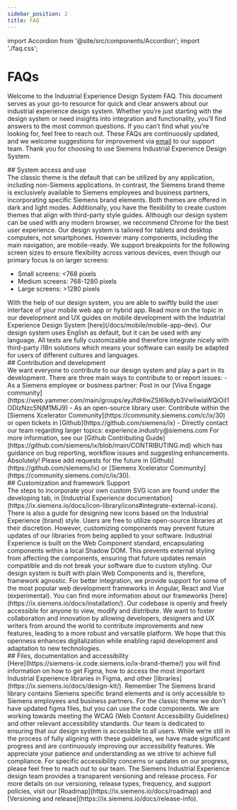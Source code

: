```yaml
---
sidebar_position: 2
title: FAQ
---
```


import Accordion from '@site/src/components/Accordion';
import './faq.css';

# FAQs

Welcome to the Industrial Experience Design System FAQ. This document serves as your go-to resource for quick and clear answers about our industrial experience design system. Whether you’re just starting with the design system or need insights into integration and functionality, you’ll find answers to the most common questions. If you can’t find what you’re looking for, feel free to reach out. These FAQs are continuously updated, and we welcome suggestions for improvement via [email](mailto:experience.industry@siemens.com) to our support team. Thank you for choosing to use Siemens Industrial Experience Design System.

<div className="h2-faq">
## System access and use
</div>

<Accordion title="What’s the difference between the classic theme and the Siemens brand theme?" id="brand-vs-os">
The classic theme is the default that can be utilized by any application, including non-Siemens applications. In contrast, the Siemens brand theme is exclusively available to Siemens employees and business partners, incorporating specific Siemens brand elements. Both themes are offered in dark and light modes. Additionally, you have the flexibility to create custom themes that align with third-party style guides. 
</Accordion>

<Accordion title="Which browsers are supported?" id="vendor-support">
Although our design system can be used with any modern browser, we recommend Chrome for the best user experience.
</Accordion>

<Accordion title="Which device types are supported?" id="device-type-support">
Our design system is tailored for tablets and desktop computers, not smartphones. However many components, including the main navigation, are mobile-ready. We support breakpoints for the following screen sizes to ensure flexibility across various devices, even though our primary focus is on larger screens:

- Small screens: &lt;768 pixels
- Medium screens: 768-1280 pixels
- Large screens: &gt;1280 pixels

</Accordion>

<Accordion title="Can I build mobile applications with Siemens Industrial Experience?" id="mobile">
With the help of our design system, you are able to swiftly build the user interface of your mobile web app or hybrid app.
Read more on the topic in our development and UX guides on mobile development with the Industrial Experience Design System [here](/docs/mobile/mobile-app-dev).
</Accordion>

<Accordion title="What languages does Industrial Experience support?" id="i18n" showBorderBottom>
Our design system uses English as default, but it can be used with any language. All texts are fully customizable and therefore integrate nicely with third-party i18n solutions which means your software can easily be adapted for users of different cultures and languages.
</Accordion>

<div className="h2-faq">
## Contribution and development
</div>

<Accordion title="How do I contribute to or report issues in the design system?" id="contributions">
We want everyone to contribute to our design system and play a part in its development. There are three main ways to contribute to or report issues:
- As a Siemens employee or business partner: Post in our [Viva Engage community](https://web.yammer.com/main/groups/eyJfdHlwZSI6Ikdyb3VwIiwiaWQiOiI1ODIzNzc5NjM1MiJ9)
- As an open-source library user: Contribute within the [Siemens Xcelerator Community](https://community.siemens.com/c/ix/30) or open tickets in [Github](https://github.com/siemens/ix)
- Directly contact our team regarding larger topics: experience.industry@siemens.com
For more information, see our [Github Contributing Guide](https://github.com/siemens/ix/blob/main/CONTRIBUTING.md) which has guidance on bug reporting, workflow issues and suggesting enhancements.
</Accordion>

<Accordion title="Can I request new components?" id="feature-requests" showBorderBottom>
Absolutely! Please add requests for the future in [Github](https://github.com/siemens/ix) or [Siemens Xcelerator Community](https://community.siemens.com/c/ix/30).
</Accordion>

<div className="h2-faq">
## Customization and framework Support
</div>

<Accordion title="How do I use custom icons?" id="custom-icons">
The steps to incorporate your own custom SVG icon are found under the developing tab, in [Industrial Experience documentation](https://ix.siemens.io/docs/icon-library/icons#integrate-external-icons). There is also a guide for designing new icons based on the Industrial Experience (brand) style.
</Accordion>

<Accordion title="Why can’t I customize my components?" id="component-customization">
Users are free to utilize open-source libraries at their discretion. However, customizing components may prevent future updates of our libraries from being applied to your software. Industrial Experience is built on the Web Component standard, encapsulating components within a local Shadow DOM. This prevents external styling from affecting the components, ensuring that future updates remain compatible and do not break your software due to custom styling.
</Accordion>

<Accordion title="What kind of framework support is there?" id="framework-support">
Our design system is built with plain Web Components and is, therefore, framework agnostic. For better integration, we provide support for some of the most popular web development frameworks in Angular, React and Vue (experimental). You can find more information about our frameworks [here](https://ix.siemens.io/docs/installation/).
</Accordion>

<Accordion title="What does open source mean within our design system?" id="open-source" showBorderBottom>
Our codebase is openly and freely accessible for anyone to view, modify and distribute. We want to foster collaboration and innovation by allowing developers, designers and UX writers from around the world to contribute improvements and new features, leading to a more robust and versatile platform. We hope that this openness enhances digitalization while enabling rapid development and adaptation to new technologies.
</Accordion>

<div className="h2-faq">
## Files, documentation and accessibility
</div>

<Accordion title="Where are the component figma files and how can I access them?" id="figma-files">
[Here](https://siemens-ix.code.siemens.io/ix-brand-theme/) you will find information on how to get Figma, how to access the most important Industrial Experience libraries in Figma, and other [libraries](https://ix.siemens.io/docs/design-kit/). Remember The Siemens brand library contains Siemens specific brand elements and is only accessible to Siemens employees and business partners. For the classic theme we don't have updated figma files, but you can use the code components. 
</Accordion>

<Accordion title="Do we meet the WCAG and accessibility levels?" id="a11y-maturity-levels">
We are working towards meeting the WCAG (Web Content Accessibility Guidelines) and other relevant accessibility standards. Our team is dedicated to ensuring that our design system is accessible to all users. While we’re still in the process of fully aligning with these guidelines, we have made significant progress and are continuously improving our accessibility features. We appreciate your patience and understanding as we strive to achieve full compliance. For specific accessibility concerns or updates on our progress, please feel free to reach out to our team.
</Accordion>

<Accordion title="How does the release schedule work?" id="release-info" showBorderBottom>
The Siemens Industrial Experience design team provides a transparent versioning and release process. For more details on our versioning, release types, frequency, and support policies, visit our [Roadmap](https://ix.siemens.io/docs/roadmap) and [Versioning and release](https://ix.siemens.io/docs/release-info).
</Accordion>

